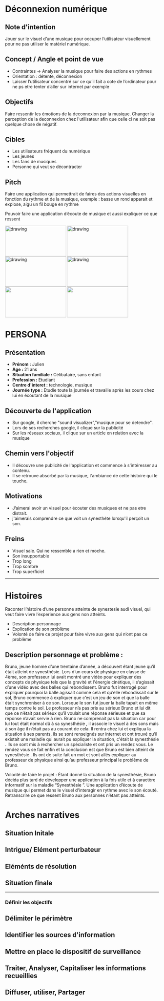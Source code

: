 # Déconnexion numérique 


## Note d'intention

Jouer sur le visuel d’une musique pour occuper l’utilisateur visuellement pour ne pas utiliser le matériel numérique.

## Concept / Angle et point de vue 
- Contraintes -> Analyser la musique pour faire des actions en rythmes
- Orientation : détente, déconnexion
- Laisser l’utilisateur concentré sur ce qu’il fait a cote de l’ordinateur pour ne ps etre tenter d’aller sur internet par exemple


## Objectifs 

Faire ressentir les émotions de la deconnexion par la musique.
Changer la perception de la deconnexion chez l'utilisateur afin que celle ci ne soit pas quelque chose de négatif.

## Cibles

- Les utilisateurs fréquent du numérique
- Les jeunes
- Les fans de musiques
- Personne qui veut se décontracter


## Pitch

Faire une application qui permettrait de faires des actions visuelles en fonction du rythme et de la musique, exemple : basse un rond apparait et explose, aigu un fil bouge en rythme

Pouvoir faire une application d’écoute de musique et aussi expliquer ce que ressent 


<img align="left" src="https://www.allthingsergo.com/wp-content/uploads/2014/08/jabra-800x400.jpg" alt="drawing" width="200" height="100"/>

<img align="left" src="https://i.pinimg.com/originals/a8/dc/f9/a8dcf93634cfee37dc80fb9e07c48638.png" alt="drawing" width="200" height="100"/>

<img align="left" src="https://encrypted-tbn0.gstatic.com/images?q=tbn:ANd9GcS66euXuk2zNFoQi94mZhgL74lCzitOCV9kBxpsRJeiznvagwTvjw" alt="drawing" width="200" height="100"/>

<img align="left" src="https://i.ytimg.com/vi/h4x9hgrPUiQ/maxresdefault.jpg" alt="drawing" width="200" height="100"/>
  
  <img align="left" src="https://camo.githubusercontent.com/b40783502e8f644e972ad8e9532b039d0f4d304d/687474703a2f2f7265732e636c6f7564696e6172792e636f6d2f64766b7866677072632f696d6167652f75706c6f61642f76313531313236343138392f67697068795f325f6568696434762e676966" width="200" height="100" />

<img  src="http://blog.motionisland.com/wp-content/uploads/2018/04/after-effects-round-audio-spectrum.gif" width="200" height="100" />



# PERSONA 

## Présentation
- **Prénom :** Julien
- **Age :** 21 ans
- **Situation familiale :** Célibataire, sans enfant
- **Profession :** Etudiant
- **Centre d'interet :** technologie, musique
- **Journée type :** Etudie toute la journée et travaille après les cours chez lui en écoutant de la musique

## Découverte de l'application
- Sur google, il cherche "sound visualizer","musique pour se detendre".
- Lors de ses recherches google, il clique sur la publicité
- Sur les réseaux sociaux, il clique sur un article en relation avec la musique

## Chemin vers l'objectif
- Il découvre une publicité de l'application et commence à s'intéresser au contenu.
- Il se retrouve absorbé par la musique, l'ambiance de cette histoire qui le touche.  

## Motivations 
- J’aimerai avoir un visuel pour écouter des musiques et ne pas etre distrait.
- j'aimerais comprendre ce que voit un synesthète lorsqu'il perçoit un son.

## Freins
- Visuel sale. Qui ne ressemble a rien et moche.
- Son insupportable
- Trop long
- Trop sombre
- Trop superficiel

***

# Histoires
Raconter l’histoire d’une personne atteinte de synestesie audi visuel, qui veut faire vivre l’experience aux gens non atteints.
- Description personnage
- Explication de son problème
- Volonté de faire ce projet pour faire vivre aux gens qui n’ont pas ce problème

## Description personnage et problème : 
Bruno, jeune homme d’une trentaine d’année, a découvert étant jeune qu’il était atteint de synesthésie. Lors d’un cours de physique en classe de 4ème, son professeur lui avait montré une vidéo pour expliquer des concepts de physique tels que la gravité et l'énergie cinétique, il s’agissait d’une vidéo avec des balles qui rebondissent. Bruno fut interrogé pour expliquer pourquoi la balle agissait comme cela et qu’elle rebondissait sur le sol, Bruno commence à expliquer que c’est un jeu de son et que la balle était synchroniser à ce son. Lorsque le son fut jouer la balle tapait en même temps contre le sol. Le professeur n’a pas pris au sérieux Bruno et lui dit que ce n’était pas sérieux qu’il voulait une réponse sérieuse et que sa réponse n’avait servie à rien. Bruno ne comprenait pas la situation car pour lui tout était normal dû à sa synesthésie , il associe le visuel à des sons mais à son âge il n’était pas au courant de cela. Il rentra chez lui et expliqua la situation à ses parents, ils se sont renseignés sur internet et ont trouvé qu’il existait une maladie qui aurait pu expliquer la situation, c'était la synesthésie . Ils se sont mis à rechercher un spécialiste et ont pris un rendez vous. Le rendez vous se fait enfin et la conclusion est que Bruno est bien atteint de synesthésie . Ils ont de suite fait un mot et sont allés expliquer au professeur de physique ainsi qu’au professeur principal le problème de Bruno.

Volonté de faire le projet : Étant donné la situation de la synesthésie, Bruno décida plus tard de développer une application à la fois utile et à caractère informatif sur la maladie “Synesthésie ”. Une application d’écoute de musique qui permet dans le visuel d'interagir en rythme avec le son écouté. Retranscrire ce que ressent Bruno aux personnes n’étant pas atteints.

# Arches narratives

## Situation Initale
## Intrigue/ Elément perturbateur 
## Eléménts de résolution 
## Situation finale

*** 

### Définir les objectifs

## Délimiter le périmètre
## Identifier les sources d'information
## Mettre en place le dispositif de surveillance
## Traiter, Analyser, Capitaliser les informations recueillies
## Diffuser, utiliser, Partager

